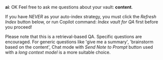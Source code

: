 **ai**: OK Feel free to ask me questions about your vault: **content**. 

If you have *NEVER* as your auto-index strategy, you must click the *Refresh Index* button below, or run Copilot command: *Index vault for QA* first before you proceed!

Please note that this is a retrieval-based QA. Specific questions are encouraged. For generic questions like 'give me a summary', 'brainstorm based on the content', Chat mode with *Send Note to Prompt* button used with a *long context model* is a more suitable choice.